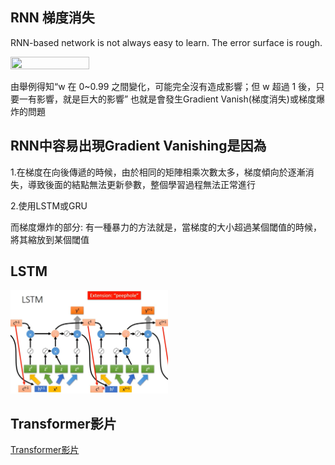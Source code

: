 RNN 梯度消失
--------------------------
RNN-based network is not always easy to learn.
The error surface is rough.

<img src="https://ithelp.ithome.com.tw/upload/images/20191006/201204067w4Q4zFNH3.png" width="50%" height="50%">

由舉例得知“w 在 0~0.99 之間變化，可能完全沒有造成影響；但 w 超過 1 後，只要一有影響，就是巨大的影響”
也就是會發生Gradient Vanish(梯度消失)或梯度爆炸的問題

RNN中容易出現Gradient Vanishing是因為
----------------
1.在梯度在向後傳遞的時候，由於相同的矩陣相乘次數太多，梯度傾向於逐漸消失，導致後面的結點無法更新參數，整個學習過程無法正常進行

2.使用LSTM或GRU

而梯度爆炸的部分: 有一種暴力的方法就是，當梯度的大小超過某個閾值的時候，將其縮放到某個閾值

LSTM
---------------------------------------
<img src="https://github.com/popolee0513/Data-Science-Skills-Practice/blob/master/Deep%20Learning/Sequence%20Models/PIC/LSTM.png?raw=true" width="50%" height="50%">

Transformer影片
----------------------------------
[Transformer影片](https://www.youtube.com/watch?v=ugWDIIOHtPA)


